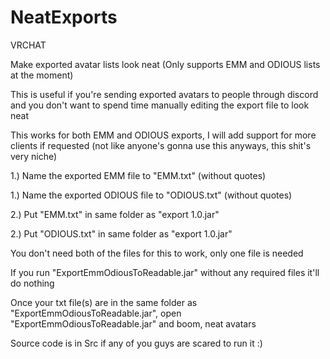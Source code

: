 # NeatExports

VRCHAT

Make exported avatar lists look neat (Only supports EMM and ODIOUS lists at the moment)

This is useful if you're sending exported avatars to people through discord and you don't want to spend time manually editing the export file to look neat

This works for both EMM and ODIOUS exports, I will add support for more clients if requested (not like anyone's gonna use this anyways, this shit's very niche)

1.) Name the exported EMM file to "EMM.txt" (without quotes)

1.) Name the exported ODIOUS file to "ODIOUS.txt" (without quotes)

2.) Put "EMM.txt" in same folder as "export 1.0.jar"

2.) Put "ODIOUS.txt" in same folder as "export 1.0.jar"

You don't need both of the files for this to work, only one file is needed

If you run "ExportEmmOdiousToReadable.jar" without any required files it'll do nothing

Once your txt file(s) are in the same folder as "ExportEmmOdiousToReadable.jar", open "ExportEmmOdiousToReadable.jar" and boom, neat avatars

Source code is in Src if any of you guys are scared to run it :)
